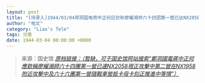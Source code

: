 ```yaml
---
layout: post
title: "[待录入]1944/03/04郑洞国电蒋中正何应钦称廖耀湘师六十四团第一营已达NX2058现正攻击中第二营在NX1958附近攻击中及六十六团第一营随战车营抵卡母卡刻正推进中等情"
author: "电文"
category: "Liao's Tele"
tags: 分类
date: 1944-03-04 00:00:00 +0800
---
```

> 来源：国史馆 [*原档链接：（暂缺，可于国史馆网站搜索“鄭洞國電蔣中正何應欽稱廖耀湘師六十四團第一營已達NX2058現正攻擊中第二營在NX1958附近攻擊中及六十六團第一營隨戰車營抵卡母卡刻正推進中等情”）*]()
